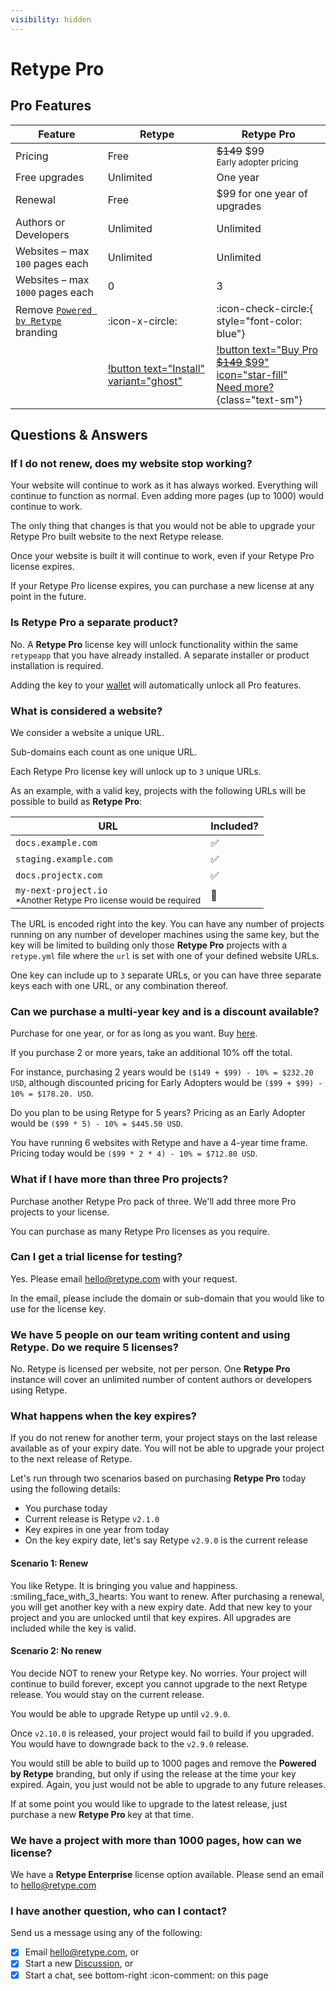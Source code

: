 ```yaml
---
visibility: hidden
---
```

# Retype Pro

## Pro Features

Feature | Retype | Retype Pro
--- | --- | ---
Pricing | Free | ~~$149~~ $99 <br /><small>Early adopter pricing</small>
Free upgrades | Unlimited | One year
Renewal | Free | $99 for one year of upgrades
Authors or Developers | Unlimited | Unlimited
Websites – max `100` pages each | Unlimited | Unlimited
Websites – max `1000` pages each | 0 | 3
Remove [`Powered by Retype`](/configuration/project.md#poweredbyretype) branding | :icon-x-circle: | :icon-check-circle:{ style="font-color: blue"}
| | [!button text="Install" variant="ghost"](/guides/getting-started.md) | [!button text="Buy Pro ~~$149~~ $99" icon="star-fill"](https://buy.stripe.com/28o15Y5fp7CygaAfZ0)<br />[Need more?](https://buy.stripe.com/6oE6qiePZ1eae2sfZ1){class="text-sm"} |

## Questions & Answers

### If I do not renew, does my website stop working?

Your website will continue to work as it has always worked. Everything will continue to function as normal. Even adding more pages (up to 1000) would continue to work.

The only thing that changes is that you would not be able to upgrade your Retype Pro built website to the next Retype release.

Once your website is built it will continue to work, even if your Retype Pro license expires.

If your Retype Pro license expires, you can purchase a new license at any point in the future.

### Is Retype Pro a separate product?

No. A **Retype Pro** license key will unlock functionality within the same `retypeapp` that you have already installed. A separate installer or product installation is required.

Adding the key to your [wallet](/guides/cli.md#retype-wallet) will automatically unlock all Pro features.

### What is considered a website?

We consider a website a unique URL.

Sub-domains each count as one unique URL.

Each Retype Pro license key will unlock up to `3` unique URLs.

As an example, with a valid key, projects with the following URLs will be possible to build as **Retype Pro**:

URL | Included?
--- | ---
`docs.example.com` | :white_check_mark:
`staging.example.com` | :white_check_mark:
`docs.projectx.com` | :white_check_mark:
`my-next-project.io`<br /><small>*Another Retype Pro license would be required</small> | :no_entry_sign:

The URL is encoded right into the key. You can have any number of projects running on any number of developer machines using the same key, but the key will be limited to building only those **Retype Pro** projects with a `retype.yml` file where the `url` is set with one of your defined website URLs.

One key can include up to `3` separate URLs, or you can have three separate keys each with one URL, or any combination thereof.

### Can we purchase a multi-year key and is a discount available?

Purchase for one year, or for as long as you want. Buy [here](https://buy.stripe.com/6oE6qiePZ1eae2sfZ1).

If you purchase 2 or more years, take an additional 10% off the total.

For instance, purchasing 2 years would be `($149 + $99) - 10% = $232.20 USD`, although discounted pricing for Early Adopters would be `($99 + $99) - 10% = $178.20. USD`.

Do you plan to be using Retype for 5 years? Pricing as an Early Adopter would be `($99 * 5) - 10% = $445.50 USD`.

You have running 6 websites with Retype and have a 4-year time frame. Pricing today would be `($99 * 2 * 4) - 10% = $712.80 USD`.

### What if I have more than three Pro projects?

Purchase another Retype Pro pack of three. We'll add three more Pro projects to your license.

You can purchase as many Retype Pro licenses as you require.

### Can I get a trial license for testing?

Yes. Please email hello@retype.com with your request.

In the email, please include the domain or sub-domain that you would like to use for the license key.

### We have 5 people on our team writing content and using Retype. Do we require 5 licenses?

No. Retype is licensed per website, not per person. One **Retype Pro** instance will cover an unlimited number of content authors or developers using Retype.

### What happens when the key expires?

If you do not renew for another term, your project stays on the last release available as of your expiry date. You will not be able to upgrade your project to the next release of Retype.

Let's run through two scenarios based on purchasing **Retype Pro** today using the following details:

- You purchase today
- Current release is Retype `v2.1.0`
- Key expires in one year from today
- On the key expiry date, let's say Retype `v2.9.0` is the current release

#### Scenario 1: Renew

You like Retype. It is bringing you value and happiness. :smiling_face_with_3_hearts:  You want to renew. After purchasing a renewal, you will get another key with a new expiry date. Add that new key to your project and you are unlocked until that key expires. All upgrades are included while the key is valid.

#### Scenario 2: No renew

You decide NOT to renew your Retype key. No worries. Your project will continue to build forever, except you cannot upgrade to the next Retype release. You would stay on the current release.

You would be able to upgrade Retype up until `v2.9.0`.

Once `v2.10.0` is released, your project would fail to build if you upgraded. You would have to downgrade back to the `v2.9.0` release.

You would still be able to build up to 1000 pages and remove the **Powered by Retype** branding, but only if using the release at the time your key expired. Again, you just would not be able to upgrade to any future releases.

If at some point you would like to upgrade to the latest release, just purchase a new **Retype Pro** key at that time.

### We have a project with more than 1000 pages, how can we license?

We have a **Retype Enterprise** license option available. Please send an email to hello@retype.com

### I have another question, who can I contact?

Send us a message using any of the following:

- [x] Email hello@retype.com, or
- [x] Start a new [Discussion](https://github.com/retypeapp/retype/discussions/), or
- [x] Start a chat, see bottom-right :icon-comment: on this page